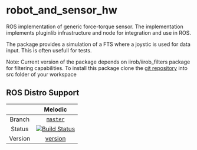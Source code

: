# robot_and_sensor_hw

ROS implementation of generic force-torque sensor. The implementation implements pluginlib infrastructure and node for integration and use in ROS.

The package provides a simulation of a FTS where a joystic is used for data input. This is often usefull for tests.

Note: Current version of the package depends on iirob/iirob_filters package for filtering capabilities. To install this package clone the [git repository](https://github.com/iirob/iirob_filters) into src folder of your workspace 

## ROS Distro Support

|         | Melodic |
|:-------:|:-------:|
| Branch  |[`master`](https://github.com/muritane/robot_and_sensor_hw/tree/master) |
| Status  |[![Build Status](https://github.com/muritane/robot_and_sensor_hw.svg?branch=master)](https://travis-ci.org/muritane/robot_and_sensor_hw) |
| Version |[version](http://repositories.ros.org/status_page/ros_melodic_default.html?q=robot_and_sensor_hw) |
